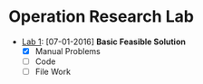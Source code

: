 Operation Research Lab
======================

- [Lab 1](07-01-2016/problem1.md): [07-01-2016] **Basic Feasible Solution**
	- [x] Manual Problems 
	- [ ] Code
	- [ ] File Work  
